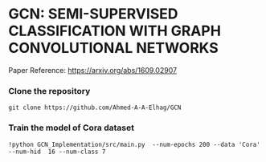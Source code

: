 # GCN: SEMI-SUPERVISED CLASSIFICATION WITH GRAPH CONVOLUTIONAL NETWORKS 

Paper Reference: https://arxiv.org/abs/1609.02907

### Clone the repository

```git
git clone https://github.com/Ahmed-A-A-Elhag/GCN
```

### Train the model of Cora dataset

```git
!python GCN_Implementation/src/main.py  --num-epochs 200 --data 'Cora' --num-hid  16 --num-class 7 
```
